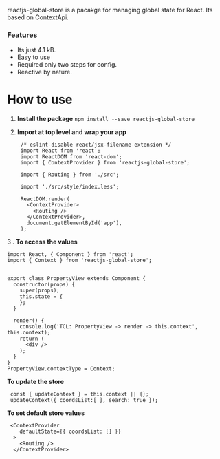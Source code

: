 reactjs-global-store is a pacakge for managing global state for React. Its based on ContextApi.

### Features

- Its just 4.1 kB.
- Easy to use
- Required only two steps for config.
- Reactive by nature.


# How to use

1. **Install the package**
`npm install --save reactjs-global-store`

2. **Import at top level and wrap your app**


        /* eslint-disable react/jsx-filename-extension */
        import React from 'react';
        import ReactDOM from 'react-dom';
        import { ContextProvider } from 'reactjs-global-store';
        
        import { Routing } from './src';
        
        import './src/style/index.less';
        
        ReactDOM.render(
          <ContextProvider>
            <Routing />
          </ContextProvider>,
          document.getElementById('app'),
        );

3 . **To access the values**
 

    import React, { Component } from 'react';
    import { Context } from 'reactjs-global-store';
    
    
    export class PropertyView extends Component {
      constructor(props) {
        super(props);
        this.state = {
        };
      }
    
      render() {
        console.log('TCL: PropertyView -> render -> this.context', this.context);
        return (
          <div />
        );
      }
    }
    PropertyView.contextType = Context;
    


**To update the store**


     const { updateContext } = this.context || {};
     updateContext({ coordsList:[ ], search: true });

**To set default store values**



     <ContextProvider
        defaultState={{ coordsList: [] }}
      >
        <Routing />
      </ContextProvider>

